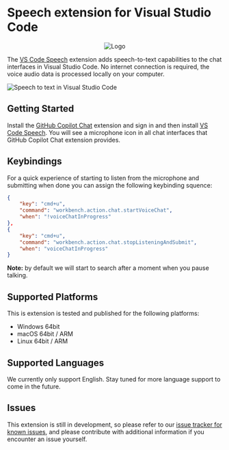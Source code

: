 # Speech extension for Visual Studio Code

<p align="center">
    <img src="https://github.com/microsoft/vscode/assets/900690/38106cff-2a99-4715-934c-cb1711bbf72c" alt="Logo">
</p>

The
[VS Code Speech](https://marketplace.visualstudio.com/items?itemName=ms-vscode.vscode-speech)
extension adds speech-to-text capabilities to the chat interfaces in Visual
Studio Code. No internet connection is required, the voice audio data is
processed locally on your computer.

![Speech to text in Visual Studio Code](https://github.com/microsoft/vscode/assets/900690/63279c01-3941-46c5-bf51-284fbc31fbfe)

## Getting Started

Install the
[GitHub Copilot Chat](https://marketplace.visualstudio.com/items?itemName=GitHub.copilot-chat)
extension and sign in and then install
[VS Code Speech](https://marketplace.visualstudio.com/items?itemName=ms-vscode.vscode-speech).
You will see a microphone icon in all chat interfaces that GitHub Copilot Chat
extension provides.

## Keybindings

For a quick experience of starting to listen from the microphone and submitting
when done you can assign the following keybinding squence:

```json
{
    "key": "cmd+u",
    "command": "workbench.action.chat.startVoiceChat",
    "when": "!voiceChatInProgress"
},
{
    "key": "cmd+u",
    "command": "workbench.action.chat.stopListeningAndSubmit",
    "when": "voiceChatInProgress"
}
```

**Note:** by default we will start to search after a moment when you pause
talking.

## Supported Platforms

This is extension is tested and published for the following platforms:

-   Windows 64bit
-   macOS 64bit / ARM
-   Linux 64bit / ARM

## Supported Languages

We currently only support English. Stay tuned for more language support to come
in the future.

## Issues

This extension is still in development, so please refer to our
[issue tracker for known issues](https://github.com/Microsoft/vscode/issues),
and please contribute with additional information if you encounter an issue
yourself.

